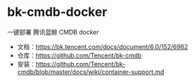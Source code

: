# bk-cmdb-docker
一键部署 腾讯蓝鲸 CMDB docker


- 文档：https://bk.tencent.com/docs/document/6.0/152/6962
- 仓库：https://github.com/Tencent/bk-cmdb
- 安装：https://github.com/Tencent/bk-cmdb/blob/master/docs/wiki/container-support.md

